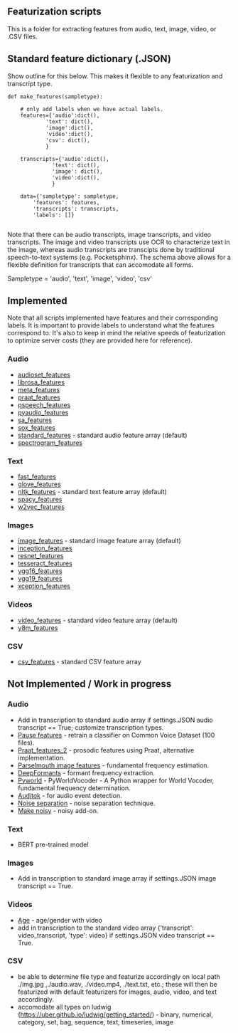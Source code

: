 ## Featurization scripts

This is a folder for extracting features from audio, text, image, video, or .CSV files. 

## Standard feature dictionary (.JSON)

Show outline for this below. This makes it flexible to any featurization and transcript type.

```
def make_features(sampletype):

	# only add labels when we have actual labels.
	features={'audio':dict(),
		    'text': dict(),
		    'image':dict(),
		    'video':dict(),
		    'csv': dict(),
		    }
            
 	transcripts={'audio':dict(),
		      'text': dict(),
		      'image': dict(),
		      'video':dict(),
		      }

	data={'sampletype': sampletype,
		'features': features,
		'transcripts': transcripts,
		'labels': []}
        
```

Note that there can be audio transcripts, image transcripts, and video transcripts. The image and video transcripts use OCR to characterize text in the image, whereas audio transcripts are transcipts done by traditional speech-to-text systems (e.g. Pocketsphinx). The schema above allows for a flexible definition for transcripts that can accomodate all forms. 

Sampletype = 'audio', 'text', 'image', 'video', 'csv'

## Implemented 

Note that all scripts implemented have features and their corresponding labels. It is important to provide labels to understand what the features correspond to. It's also to keep in mind the relative speeds of featurization to optimize server costs (they are provided here for reference).

### Audio
* [audioset_features]()
* [librosa_features]()
* [meta_features]()
* [praat_features]()
* [pspeech_features]() 
* [pyaudio_features]()
* [sa_features]()
* [sox_features]()
* [standard_features]() - standard audio feature array (default)
* [spectrogram_features]() 

### Text
* [fast_features]()
* [glove_features]() 
* [nltk_features]() - standard text feature array (default)
* [spacy_features]() 
* [w2vec_features]() 

### Images 
* [image_features]() - standard image feature array (default)
* [inception_features]() 	
* [resnet_features]()
* [tesseract_features]()	
* [vgg16_features]() 
* [vgg19_features]() 
* [xception_features]() 

### Videos 
* [video_features]() - standard video feature array (default)
* [y8m_features]() 

### CSV 
* [csv_features]() - standard CSV feature array

## Not Implemented / Work in progress
### Audio
* Add in transcription to standard audio array if settings.JSON audio transcript == True; customize transcription types.
* [Pause features](https://github.com/jim-schwoebel/pauses) - retrain a classifier on Common Voice Dataset (100 files).
* [Praat_features_2](https://github.com/Shahabks/myprosody) - prosodic features using Praat, alternative implementation.
* [Parselmouth image features](https://github.com/YannickJadoul/Parselmouth) - fundamental frequency estimation.
* [DeepFormants](https://github.com/MLSpeech/DeepFormants) - formant frequency extraction.
* [Pyworld](https://github.com/JeremyCCHsu/Python-Wrapper-for-World-Vocoder) - PyWorldVocoder - A Python wrapper for World Vocoder, fundamental frequency determination.
* [Auditok](https://github.com/amsehili/auditok) - for audio event detection.
* [Noise separation](https://github.com/seanwood/gcc-nmf) - noise separation technique.
* [Make noisy](https://github.com/Sato-Kunihiko/audio-SNR/) - noisy add-on.

### Text
* BERT pre-trained model 

### Images 
* Add in transcription to standard image array if settings.JSON image transcript == True.

### Videos 
* [Age](https://github.com/deepinsight/insightface) - age/gender with video 
* add in transcription to the standard video array {'transcript': video_transcript, 'type': video} if settings.JSON video transcript == True.

### CSV 
* be able to determine file type and featurize accordingly on local path ./img.jpg ,./audio.wav, ./video.mp4, ./text.txt, etc.; these will then be featurized with default featurizers for images, audio, video, and text accordingly.
* accomodate all types on ludwig (https://uber.github.io/ludwig/getting_started/) - binary, numerical, category, set, bag, sequence, text, timeseries, image

